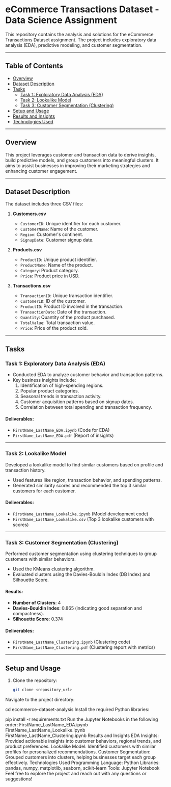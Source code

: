 # eCommerce Transactions Dataset - Data Science Assignment

This repository contains the analysis and solutions for the eCommerce Transactions Dataset assignment. The project includes exploratory data analysis (EDA), predictive modeling, and customer segmentation.

---

## Table of Contents
- [Overview](#overview)
- [Dataset Description](#dataset-description)
- [Tasks](#tasks)
  - [Task 1: Exploratory Data Analysis (EDA)](#task-1-exploratory-data-analysis-eda)
  - [Task 2: Lookalike Model](#task-2-lookalike-model)
  - [Task 3: Customer Segmentation (Clustering)](#task-3-customer-segmentation-clustering)
- [Setup and Usage](#setup-and-usage)
- [Results and Insights](#results-and-insights)
- [Technologies Used](#technologies-used)

---

## Overview
This project leverages customer and transaction data to derive insights, build predictive models, and group customers into meaningful clusters. It aims to assist businesses in improving their marketing strategies and enhancing customer engagement.

---

## Dataset Description
The dataset includes three CSV files:  

1. **Customers.csv**  
   - `CustomerID`: Unique identifier for each customer.  
   - `CustomerName`: Name of the customer.  
   - `Region`: Customer's continent.  
   - `SignupDate`: Customer signup date.  

2. **Products.csv**  
   - `ProductID`: Unique product identifier.  
   - `ProductName`: Name of the product.  
   - `Category`: Product category.  
   - `Price`: Product price in USD.  

3. **Transactions.csv**  
   - `TransactionID`: Unique transaction identifier.  
   - `CustomerID`: ID of the customer.  
   - `ProductID`: Product ID involved in the transaction.  
   - `TransactionDate`: Date of the transaction.  
   - `Quantity`: Quantity of the product purchased.  
   - `TotalValue`: Total transaction value.  
   - `Price`: Price of the product sold.  

---

## Tasks

### Task 1: Exploratory Data Analysis (EDA)
- Conducted EDA to analyze customer behavior and transaction patterns.  
- Key business insights include:
  1. Identification of high-spending regions.  
  2. Popular product categories.  
  3. Seasonal trends in transaction activity.  
  4. Customer acquisition patterns based on signup dates.  
  5. Correlation between total spending and transaction frequency.

#### Deliverables:
- `FirstName_LastName_EDA.ipynb` (Code for EDA)
- `FirstName_LastName_EDA.pdf` (Report of insights)

---

### Task 2: Lookalike Model
Developed a lookalike model to find similar customers based on profile and transaction history.  
- Used features like region, transaction behavior, and spending patterns.  
- Generated similarity scores and recommended the top 3 similar customers for each customer.

#### Deliverables:
- `FirstName_LastName_Lookalike.ipynb` (Model development code)  
- `FirstName_LastName_Lookalike.csv` (Top 3 lookalike customers with scores)  

---

### Task 3: Customer Segmentation (Clustering)
Performed customer segmentation using clustering techniques to group customers with similar behaviors.  
- Used the KMeans clustering algorithm.  
- Evaluated clusters using the Davies-Bouldin Index (DB Index) and Silhouette Score.  

#### Results:
- **Number of Clusters**: 4  
- **Davies-Bouldin Index**: 0.865 (indicating good separation and compactness).  
- **Silhouette Score**: 0.374  

#### Deliverables:
- `FirstName_LastName_Clustering.ipynb` (Clustering code)  
- `FirstName_LastName_Clustering.pdf` (Clustering report with metrics)

---

## Setup and Usage

1. Clone the repository:
   ```bash
   git clone <repository_url>
Navigate to the project directory:

cd ecommerce-dataset-analysis
Install the required Python libraries:

pip install -r requirements.txt
Run the Jupyter Notebooks in the following order:
FirstName_LastName_EDA.ipynb
FirstName_LastName_Lookalike.ipynb
FirstName_LastName_Clustering.ipynb
Results and Insights
EDA Insights: Provided actionable insights into customer behaviors, regional trends, and product preferences.
Lookalike Model: Identified customers with similar profiles for personalized recommendations.
Customer Segmentation: Grouped customers into clusters, helping businesses target each group effectively.
Technologies Used
Programming Language: Python
Libraries: pandas, numpy, matplotlib, seaborn, scikit-learn
Tools: Jupyter Notebook
Feel free to explore the project and reach out with any questions or suggestions!

